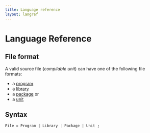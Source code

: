 ```yaml
---
title: Language reference
layout: langref
---
```

# Language Reference

## File format

A valid source file (_compilable unit_) can have one
of the following file formats:

* a [program](program)
* a [library](library)
* a [package](package) or 
* a [unit](unit)

## Syntax

    File = Program | Library | Package | Unit ;